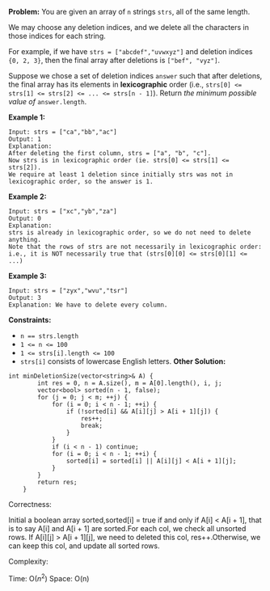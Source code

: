 **Problem:**
You are given an array of `n` strings `strs`, all of the same length.

We may choose any deletion indices, and we delete all the characters in those indices for each string.

For example, if we have `strs = ["abcdef","uvwxyz"]` and deletion indices `{0, 2, 3}`, then the final array after deletions is `["bef", "vyz"]`.

Suppose we chose a set of deletion indices `answer` such that after deletions, the final array has its elements in **lexicographic** order (i.e., `strs[0] <= strs[1] <= strs[2] <= ... <= strs[n - 1]`). Return *the minimum possible value of* `answer.length`.

 

**Example 1:**

```
Input: strs = ["ca","bb","ac"]
Output: 1
Explanation: 
After deleting the first column, strs = ["a", "b", "c"].
Now strs is in lexicographic order (ie. strs[0] <= strs[1] <= strs[2]).
We require at least 1 deletion since initially strs was not in lexicographic order, so the answer is 1.
```

**Example 2:**

```
Input: strs = ["xc","yb","za"]
Output: 0
Explanation: 
strs is already in lexicographic order, so we do not need to delete anything.
Note that the rows of strs are not necessarily in lexicographic order:
i.e., it is NOT necessarily true that (strs[0][0] <= strs[0][1] <= ...)
```

**Example 3:**

```
Input: strs = ["zyx","wvu","tsr"]
Output: 3
Explanation: We have to delete every column.
```

 

**Constraints:**

- `n == strs.length`
- `1 <= n <= 100`
- `1 <= strs[i].length <= 100`
- `strs[i]` consists of lowercase English letters.
**Other Solution:**
```
int minDeletionSize(vector<string>& A) {
        int res = 0, n = A.size(), m = A[0].length(), i, j;
        vector<bool> sorted(n - 1, false);
        for (j = 0; j < m; ++j) {
            for (i = 0; i < n - 1; ++i) {
                if (!sorted[i] && A[i][j] > A[i + 1][j]) {
                    res++;
                    break;
                }
            }
            if (i < n - 1) continue;
            for (i = 0; i < n - 1; ++i) {
                sorted[i] = sorted[i] || A[i][j] < A[i + 1][j];
            }
        }
        return res;
    }
```
Correctness:

Initial a boolean array sorted,sorted[i] = true if and only if A[i] < A[i + 1],
that is to say A[i] and A[i + 1] are sorted.For each col, we check all unsorted rows.
If A[i][j] > A[i + 1][j], we need to deleted this col, res++.Otherwise, we can keep this col, and update all sorted rows.

Complexity:

Time: O($n^2$)
Space: O(n)